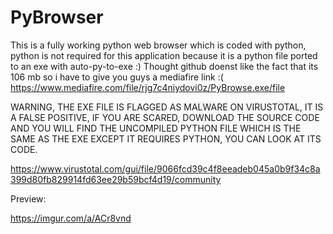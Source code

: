 # PyBrowser
This is a fully working python web browser which is coded with python, python is not required for this application because it is a python file ported to an exe with auto-py-to-exe :) Thought github doenst like the fact that its 106 mb so i have to give you guys a mediafire link :( https://www.mediafire.com/file/rjg7c4niydovi0z/PyBrowse.exe/file

WARNING, THE EXE FILE IS FLAGGED AS MALWARE ON VIRUSTOTAL, IT IS A FALSE POSITIVE, IF YOU ARE SCARED, DOWNLOAD THE SOURCE CODE AND YOU WILL FIND THE UNCOMPILED PYTHON FILE WHICH IS THE SAME AS THE EXE EXCEPT IT REQUIRES PYTHON, YOU CAN LOOK AT ITS CODE.

https://www.virustotal.com/gui/file/9066fcd39c4f8eeadeb045a0b9f34c8a399d80fb829914fd63ee29b59bcf4d19/community


Preview:

https://imgur.com/a/ACr8vnd
